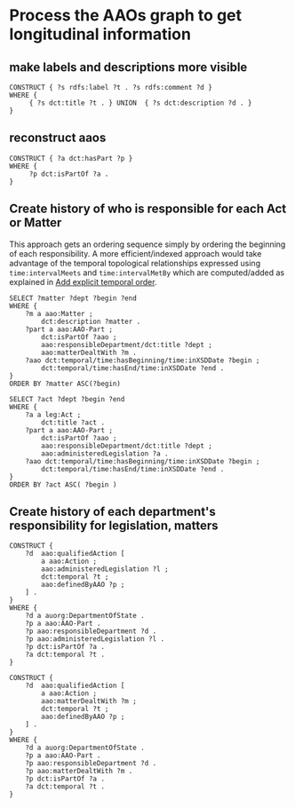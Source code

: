 # Process the AAOs graph to get longitudinal information

## make labels and descriptions more visible
```
CONSTRUCT { ?s rdfs:label ?t . ?s rdfs:comment ?d }
WHERE {
	 { ?s dct:title ?t . } UNION  { ?s dct:description ?d . }
}
```

## reconstruct aaos
```
CONSTRUCT { ?a dct:hasPart ?p }
WHERE {
	 ?p dct:isPartOf ?a .
}
```

## Create history of who is responsible for each Act or Matter
This approach gets an ordering sequence simply by ordering the beginning of each responsibility. 
A more efficient/indexed approach would take advantage of the temporal topological relationships expressed using `time:intervalMeets` and `time:intervalMetBy` which are computed/added as explained in [Add explicit temporal order](./aao-time-processing.md). 

```
SELECT ?matter ?dept ?begin ?end
WHERE {
	?m a aao:Matter ;
		dct:description ?matter .
	?part a aao:AAO-Part ;
		dct:isPartOf ?aao ;
		aao:responsibleDepartment/dct:title ?dept ;
		aao:matterDealtWith ?m .
	?aao dct:temporal/time:hasBeginning/time:inXSDDate ?begin ;
		dct:temporal/time:hasEnd/time:inXSDDate ?end .
}
ORDER BY ?matter ASC(?begin)
```

```
SELECT ?act ?dept ?begin ?end
WHERE {
	?a a leg:Act ;
		dct:title ?act .
	?part a aao:AAO-Part ;
		dct:isPartOf ?aao ;
		aao:responsibleDepartment/dct:title ?dept ;
		aao:administeredLegislation ?a .
	?aao dct:temporal/time:hasBeginning/time:inXSDDate ?begin ;
		dct:temporal/time:hasEnd/time:inXSDDate ?end .
}
ORDER BY ?act ASC( ?begin )
```

## Create history of each department's responsibility for legislation, matters
```
CONSTRUCT {
	?d  aao:qualifiedAction [
		a aao:Action ;
		aao:administeredLegislation ?l ;
		dct:temporal ?t ;
		aao:definedByAAO ?p ;
	] .
}
WHERE {
	?d a auorg:DepartmentOfState .
	?p a aao:AAO-Part .
	?p aao:responsibleDepartment ?d .
	?p aao:administeredLegislation ?l .
	?p dct:isPartOf ?a .
	?a dct:temporal ?t .
}
```

```
CONSTRUCT {
	?d  aao:qualifiedAction [
		a aao:Action ;
		aao:matterDealtWith ?m ;
		dct:temporal ?t ;
		aao:definedByAAO ?p ;
	] .
}
WHERE {
	?d a auorg:DepartmentOfState .
	?p a aao:AAO-Part .
	?p aao:responsibleDepartment ?d .
	?p aao:matterDealtWith ?m .
	?p dct:isPartOf ?a .
	?a dct:temporal ?t .
}
```
